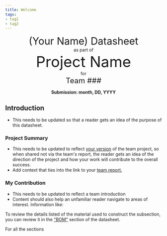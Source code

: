 ```yaml
---
title: Welcome
tags:
- tag1
- tag2
---
```

<center>
<font size= "6">(Your Name) Datasheet</font><br>
as part of<br>
<font size= "8"> Project Name</font><br>
for<br>
<font size= "5"> Team ### </font><br>

**Submission: month, DD, YYYY**
</center>

## Introduction

* This needs to be updated so that a reader gets an idea of the purpose of this datasheet.

### Project Summary

* This needs to be updated to reflect <ins>your version</ins> of the team project, so when shared not via the team's report, the reader gets an idea of the direction of the project and how your work will contribute to the overall success.
* Add context that ties into the link to your [team report.](https://www/example.com)

### My Contribution

* This needs to be updated to reflect a team introduction
* Content should also help an unfamiliar reader navigate to areas of interest. Information like:

To review the details listed of the material used to construct the subsection, you can review it in the ["BOM"](https://embedded-systems-design.github.io/EGR304DataSheetTemplate/03-BOM/BOM/) section of the datasheet.

For all the sections
